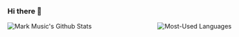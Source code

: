 ### Hi there 👋

<!--
**markmusic2727/markmusic2727** is a ✨ _special_ ✨ repository because its `README.md` (this file) appears on your GitHub profile.

Here are some ideas to get you started:

- 🔭 I’m currently working on ...
- 🌱 I’m currently learning ...
- 👯 I’m looking to collaborate on ...
- 🤔 I’m looking for help with ...
- 💬 Ask me about ...
- 📫 How to reach me: ...
- 😄 Pronouns: ...
- ⚡ Fun fact: ...
-->

<img align="left" alt="Mark Music's Github Stats" src="https://github-readme-stats.vercel.app/api?username=markmusic2727" />
<img align="right" alt="Most-Used Languages" src="https://github-readme-stats.vercel.app/api/top-langs/?username=markmusic2727&layout=compact" />
